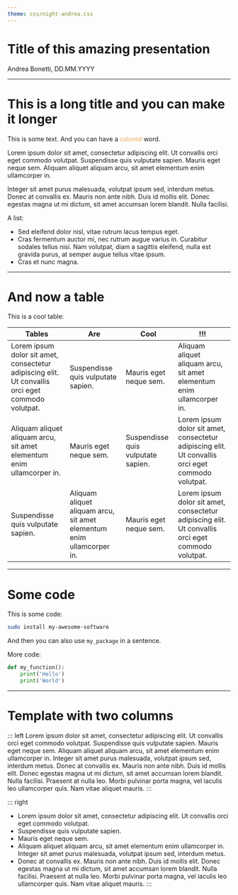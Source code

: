 ```yaml
---
theme: css/night-andrea.css
---
```

<!-- slide template="[[tpl_cover]]" -->
# Title of this amazing presentation

Andrea Bonetti, DD.MM.YYYY

---

<!-- slide template="[[tpl]]" -->

# This is a long title and you can make it longer

This is some text. And you can have a <span style="color: #e7ad52;">colored</span> word.

Lorem ipsum dolor sit amet, consectetur adipiscing elit. Ut convallis orci eget commodo volutpat. Suspendisse quis vulputate sapien. Mauris eget neque sem. Aliquam aliquet aliquam arcu, sit amet elementum enim ullamcorper in.

Integer sit amet purus malesuada, volutpat ipsum sed, interdum metus. Donec at convallis ex. Mauris non ante nibh. Duis id mollis elit. Donec egestas magna ut mi dictum, sit amet accumsan lorem blandit. Nulla facilisi.

A list:
- Sed eleifend dolor nisl, vitae rutrum lacus tempus eget.
- Cras fermentum auctor mi, nec rutrum augue varius in. Curabitur sodales tellus nisi. Nam volutpat, diam a sagittis eleifend, nulla est gravida purus, at semper augue tellus vitae ipsum.
- Cras et nunc magna.

---
<!-- slide template="[[tpl]]" -->
# And now a table

This is a cool table:

| Tables                                                                                            | Are                                                                   | Cool                               | !!!                                                                                               |
| ------------------------------------------------------------------------------------------------- | --------------------------------------------------------------------- | ---------------------------------- | ------------------------------------------------------------------------------------------------- |
| Lorem ipsum dolor sit amet, consectetur adipiscing elit. Ut convallis orci eget commodo volutpat. | Suspendisse quis vulputate sapien.                                    | Mauris eget neque sem.             | Aliquam aliquet aliquam arcu, sit amet elementum enim ullamcorper in.                             |
| Aliquam aliquet aliquam arcu, sit amet elementum enim ullamcorper in.                             | Mauris eget neque sem.                                                | Suspendisse quis vulputate sapien. | Lorem ipsum dolor sit amet, consectetur adipiscing elit. Ut convallis orci eget commodo volutpat. |
| Suspendisse quis vulputate sapien.                                                                | Aliquam aliquet aliquam arcu, sit amet elementum enim ullamcorper in. | Mauris eget neque sem.             | Lorem ipsum dolor sit amet, consectetur adipiscing elit. Ut convallis orci eget commodo volutpat. |




---
<!-- slide template="[[tpl]]" -->

# Some code


This is some code:
```bash
sudo install my-awesome-software
```

And then you can also use `my_package` in a sentence.


More code:
```python
def my_function():
	print('Hello')
	print('World')
```



---
<!-- slide template="[[tpl_2col]]" -->

# Template with two columns

::: left
Lorem ipsum dolor sit amet, consectetur adipiscing elit. Ut convallis orci eget commodo volutpat. Suspendisse quis vulputate sapien. Mauris eget neque sem. Aliquam aliquet aliquam arcu, sit amet elementum enim ullamcorper in. Integer sit amet purus malesuada, volutpat ipsum sed, interdum metus. Donec at convallis ex. Mauris non ante nibh. Duis id mollis elit. Donec egestas magna ut mi dictum, sit amet accumsan lorem blandit. Nulla facilisi. Praesent at nulla leo. Morbi pulvinar porta magna, vel iaculis leo ullamcorper quis. Nam vitae aliquet mauris.
:::

::: right
- Lorem ipsum dolor sit amet, consectetur adipiscing elit. Ut convallis orci eget commodo volutpat.
- Suspendisse quis vulputate sapien.
- Mauris eget neque sem.
- Aliquam aliquet aliquam arcu, sit amet elementum enim ullamcorper in. Integer sit amet purus malesuada, volutpat ipsum sed, interdum metus.
- Donec at convallis ex. Mauris non ante nibh. Duis id mollis elit. Donec egestas magna ut mi dictum, sit amet accumsan lorem blandit. Nulla facilisi. Praesent at nulla leo. Morbi pulvinar porta magna, vel iaculis leo ullamcorper quis. Nam vitae aliquet mauris.
:::

